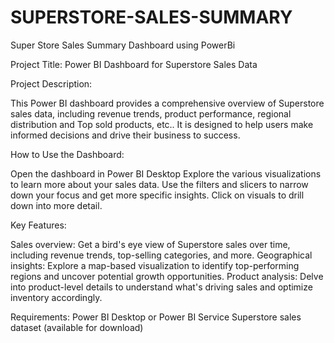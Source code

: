# SUPERSTORE-SALES-SUMMARY
Super Store Sales Summary Dashboard using PowerBi

Project Title: Power BI Dashboard for Superstore Sales Data

Project Description:

This Power BI dashboard provides a comprehensive overview of Superstore sales data, including revenue trends, product performance, regional distribution and Top sold products, etc.. It is designed to help users make informed decisions and drive their business to success.

How to Use the Dashboard:

Open the dashboard in Power BI Desktop
Explore the various visualizations to learn more about your sales data.
Use the filters and slicers to narrow down your focus and get more specific insights.
Click on visuals to drill down into more detail.

Key Features:

Sales overview: Get a bird's eye view of Superstore sales over time, including revenue trends, top-selling categories, and more.
Geographical insights: Explore a map-based visualization to identify top-performing regions and uncover potential growth opportunities.
Product analysis: Delve into product-level details to understand what's driving sales and optimize inventory accordingly.

Requirements: Power BI Desktop or Power BI Service
Superstore sales dataset (available for download)

